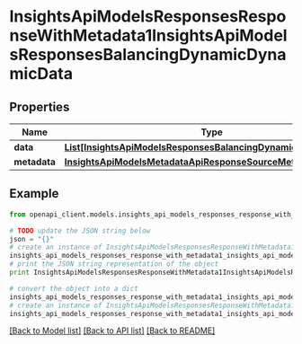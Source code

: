 # InsightsApiModelsResponsesResponseWithMetadata1InsightsApiModelsResponsesBalancingDynamicDynamicData


## Properties
Name | Type | Description | Notes
------------ | ------------- | ------------- | -------------
**data** | [**List[InsightsApiModelsResponsesBalancingDynamicDynamicData]**](InsightsApiModelsResponsesBalancingDynamicDynamicData.md) |  | [optional] 
**metadata** | [**InsightsApiModelsMetadataApiResponseSourceMetadata**](InsightsApiModelsMetadataApiResponseSourceMetadata.md) |  | [optional] 

## Example

```python
from openapi_client.models.insights_api_models_responses_response_with_metadata1_insights_api_models_responses_balancing_dynamic_dynamic_data import InsightsApiModelsResponsesResponseWithMetadata1InsightsApiModelsResponsesBalancingDynamicDynamicData

# TODO update the JSON string below
json = "{}"
# create an instance of InsightsApiModelsResponsesResponseWithMetadata1InsightsApiModelsResponsesBalancingDynamicDynamicData from a JSON string
insights_api_models_responses_response_with_metadata1_insights_api_models_responses_balancing_dynamic_dynamic_data_instance = InsightsApiModelsResponsesResponseWithMetadata1InsightsApiModelsResponsesBalancingDynamicDynamicData.from_json(json)
# print the JSON string representation of the object
print InsightsApiModelsResponsesResponseWithMetadata1InsightsApiModelsResponsesBalancingDynamicDynamicData.to_json()

# convert the object into a dict
insights_api_models_responses_response_with_metadata1_insights_api_models_responses_balancing_dynamic_dynamic_data_dict = insights_api_models_responses_response_with_metadata1_insights_api_models_responses_balancing_dynamic_dynamic_data_instance.to_dict()
# create an instance of InsightsApiModelsResponsesResponseWithMetadata1InsightsApiModelsResponsesBalancingDynamicDynamicData from a dict
insights_api_models_responses_response_with_metadata1_insights_api_models_responses_balancing_dynamic_dynamic_data_form_dict = insights_api_models_responses_response_with_metadata1_insights_api_models_responses_balancing_dynamic_dynamic_data.from_dict(insights_api_models_responses_response_with_metadata1_insights_api_models_responses_balancing_dynamic_dynamic_data_dict)
```
[[Back to Model list]](../README.md#documentation-for-models) [[Back to API list]](../README.md#documentation-for-api-endpoints) [[Back to README]](../README.md)


